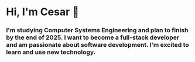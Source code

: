 <div id="header alingn"="center">
    <h1 aling="center">Hi, I'm Cesar 👾</h1>
    <h3 aling="center">
        I'm studying Computer Systems Engineering and plan to finish by the end of 2025. I want to become a full-stack developer and am passionate about software development. I'm excited to learn and use new technology.
    </h3>
</div>
